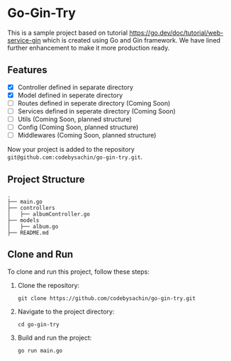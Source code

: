 # Go-Gin-Try

This is a sample project based on tutorial https://go.dev/doc/tutorial/web-service-gin which is created using Go and Gin framework. We have lined further enhancement to make it more production ready.

## Features

- [x] Controller defined in separate directory
- [x] Model defined in seperate directory
- [ ] Routes defined in seperate directory (Coming Soon)
- [ ] Services defined in seperate directory (Coming Soon)
- [ ] Utils  (Coming Soon, planned structure)
- [ ] Config (Coming Soon, planned structure)
- [ ] Middlewares (Coming Soon, planned structure)

Now your project is added to the repository `git@github.com:codebysachin/go-gin-try.git`.

## Project Structure

```
.
├── main.go
├── controllers
│   ├── albumController.go
├── models
│   ├── album.go
├── README.md
```

## Clone and Run

To clone and run this project, follow these steps:

1. Clone the repository:
    ```
    git clone https://github.com/codebysachin/go-gin-try.git
    ```

2. Navigate to the project directory:
    ```
    cd go-gin-try
    ```

3. Build and run the project:
    ```
    go run main.go
    ```
